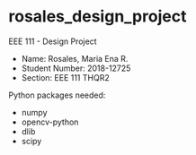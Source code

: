 # rosales_design_project
EEE 111 - Design Project
- Name: Rosales, Maria Ena R.
- Student Number: 2018-12725
- Section: EEE 111 THQR2

Python packages needed:
- numpy
- opencv-python
- dlib
- scipy
